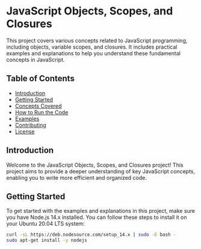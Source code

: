 # JavaScript Objects, Scopes, and Closures

This project covers various concepts related to JavaScript programming, including objects, variable scopes, and closures. It includes practical examples and explanations to help you understand these fundamental concepts in JavaScript.

## Table of Contents

- [Introduction](#introduction)
- [Getting Started](#getting-started)
- [Concepts Covered](#concepts-covered)
- [How to Run the Code](#how-to-run-the-code)
- [Examples](#examples)
- [Contributing](#contributing)
- [License](#license)

## Introduction

Welcome to the JavaScript Objects, Scopes, and Closures project! This project aims to provide a deeper understanding of key JavaScript concepts, enabling you to write more efficient and organized code.

## Getting Started

To get started with the examples and explanations in this project, make sure you have Node.js 14.x installed. You can follow these steps to install it on your Ubuntu 20.04 LTS system:

```sh
curl -sL https://deb.nodesource.com/setup_14.x | sudo -E bash -
sudo apt-get install -y nodejs

